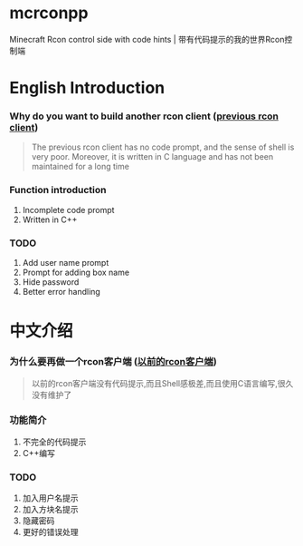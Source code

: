 # mcrconpp
Minecraft Rcon control side with code hints | 带有代码提示的我的世界Rcon控制端

# English Introduction

### Why do you want to build another rcon client ([previous rcon client](https://github.com/Tiiffi/mcrcon))
> The previous rcon client has no code prompt, and the sense of shell is very poor. Moreover, it is written in C language and has not been maintained for a long time



### Function introduction
1. Incomplete code prompt
2. Written in C++



### TODO
1. Add user name prompt
2. Prompt for adding box name
3. Hide password
4. Better error handling

# 中文介绍

### 为什么要再做一个rcon客户端 ([以前的rcon客户端](https://github.com/Tiiffi/mcrcon))
> 以前的rcon客户端没有代码提示,而且Shell感极差,而且使用C语言编写,很久没有维护了

### 功能简介
1. 不完全的代码提示
2. C++编写

### TODO
1. 加入用户名提示
2. 加入方块名提示
3. 隐藏密码
4. 更好的错误处理